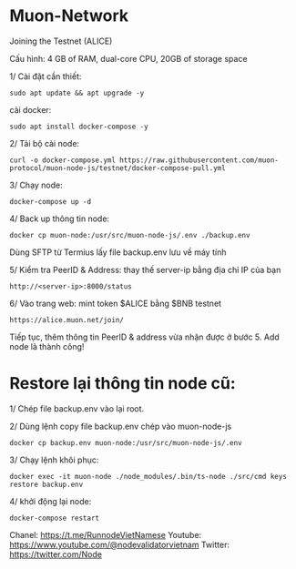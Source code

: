 # Muon-Network

Joining the Testnet (ALICE)

Cấu hình: 
4 GB of RAM, dual-core CPU, 20GB of storage space

1/ Cài đặt cần thiết: 

    sudo apt update && apt upgrade -y
    
cài docker:

    sudo apt install docker-compose -y
    
2/ Tải bộ cài node:

    curl -o docker-compose.yml https://raw.githubusercontent.com/muon-protocol/muon-node-js/testnet/docker-compose-pull.yml
    
3/ Chạy node:

    docker-compose up -d
    
4/ Back up thông tin node:
    
    docker cp muon-node:/usr/src/muon-node-js/.env ./backup.env
    
Dùng SFTP từ Termius lấy file backup.env lưu về máy tính

5/ Kiểm tra PeerID & Address: thay thế server-ip bằng địa chỉ IP của bạn

    http://<server-ip>:8000/status
    
6/ Vào trang web: mint token $ALICE bằng $BNB testnet

    https://alice.muon.net/join/
    
Tiếp tục, thêm thông tin PeerID & address vừa nhận được ở bước 5. Add node là thành công!


# Restore lại thông tin node cũ:

1/ Chép file backup.env vào lại root.

2/ Dùng lệnh copy file backup.env chép vào muon-node-js

    docker cp backup.env muon-node:/usr/src/muon-node-js/.env
    
3/ Chạy lệnh khôi phục:

    docker exec -it muon-node ./node_modules/.bin/ts-node ./src/cmd keys restore backup.env
    
4/ khởi động lại node:

    docker-compose restart
    
Chanel: https://t.me/RunnodeVietNamese
Youtube: https://www.youtube.com/@nodevalidatorvietnam
Twitter: https://twitter.com/Node    

